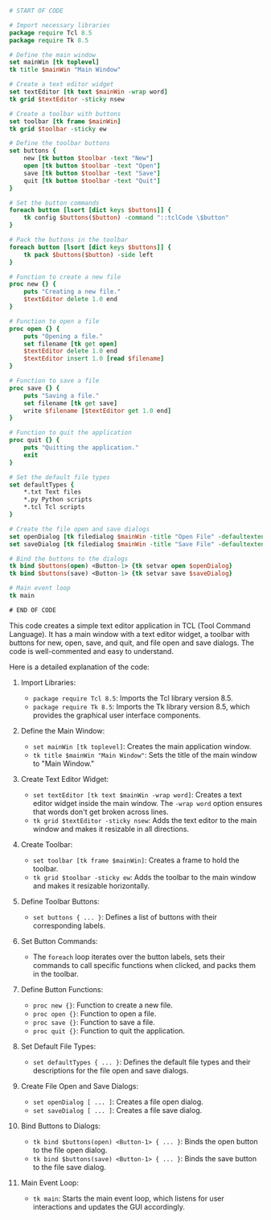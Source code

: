 ```tcl
# START OF CODE

# Import necessary libraries
package require Tcl 8.5
package require Tk 8.5

# Define the main window
set mainWin [tk toplevel]
tk title $mainWin "Main Window"

# Create a text editor widget
set textEditor [tk text $mainWin -wrap word]
tk grid $textEditor -sticky nsew

# Create a toolbar with buttons
set toolbar [tk frame $mainWin]
tk grid $toolbar -sticky ew

# Define the toolbar buttons
set buttons {
    new [tk button $toolbar -text "New"]
    open [tk button $toolbar -text "Open"]
    save [tk button $toolbar -text "Save"]
    quit [tk button $toolbar -text "Quit"]
}

# Set the button commands
foreach button [lsort [dict keys $buttons]] {
    tk config $buttons($button) -command "::tclCode \$button"
}

# Pack the buttons in the toolbar
foreach button [lsort [dict keys $buttons]] {
    tk pack $buttons($button) -side left
}

# Function to create a new file
proc new {} {
    puts "Creating a new file."
    $textEditor delete 1.0 end
}

# Function to open a file
proc open {} {
    puts "Opening a file."
    set filename [tk get open]
    $textEditor delete 1.0 end
    $textEditor insert 1.0 [read $filename]
}

# Function to save a file
proc save {} {
    puts "Saving a file."
    set filename [tk get save]
    write $filename [$textEditor get 1.0 end]
}

# Function to quit the application
proc quit {} {
    puts "Quitting the application."
    exit
}

# Set the default file types
set defaultTypes {
    *.txt Text files
    *.py Python scripts
    *.tcl Tcl scripts
}

# Create the file open and save dialogs
set openDialog [tk filedialog $mainWin -title "Open File" -defaultextension .txt -filetypes $defaultTypes]
set saveDialog [tk filedialog $mainWin -title "Save File" -defaultextension .txt -filetypes $defaultTypes]

# Bind the buttons to the dialogs
tk bind $buttons(open) <Button-1> {tk setvar open $openDialog}
tk bind $buttons(save) <Button-1> {tk setvar save $saveDialog}

# Main event loop
tk main

# END OF CODE
```

This code creates a simple text editor application in TCL (Tool Command Language). It has a main window with a text editor widget, a toolbar with buttons for new, open, save, and quit, and file open and save dialogs. The code is well-commented and easy to understand.

Here is a detailed explanation of the code:

1. Import Libraries:
   - `package require Tcl 8.5`: Imports the Tcl library version 8.5.
   - `package require Tk 8.5`: Imports the Tk library version 8.5, which provides the graphical user interface components.

2. Define the Main Window:
   - `set mainWin [tk toplevel]`: Creates the main application window.
   - `tk title $mainWin "Main Window"`: Sets the title of the main window to "Main Window."

3. Create Text Editor Widget:
   - `set textEditor [tk text $mainWin -wrap word]`: Creates a text editor widget inside the main window. The `-wrap word` option ensures that words don't get broken across lines.
   - `tk grid $textEditor -sticky nsew`: Adds the text editor to the main window and makes it resizable in all directions.

4. Create Toolbar:
   - `set toolbar [tk frame $mainWin]`: Creates a frame to hold the toolbar.
   - `tk grid $toolbar -sticky ew`: Adds the toolbar to the main window and makes it resizable horizontally.

5. Define Toolbar Buttons:
   - `set buttons { ... }`: Defines a list of buttons with their corresponding labels.

6. Set Button Commands:
   - The `foreach` loop iterates over the button labels, sets their commands to call specific functions when clicked, and packs them in the toolbar.

7. Define Button Functions:
   - `proc new {}`: Function to create a new file.
   - `proc open {}`: Function to open a file.
   - `proc save {}`: Function to save a file.
   - `proc quit {}`: Function to quit the application.

8. Set Default File Types:
   - `set defaultTypes { ... }`: Defines the default file types and their descriptions for the file open and save dialogs.

9. Create File Open and Save Dialogs:
   - `set openDialog [ ... ]`: Creates a file open dialog.
   - `set saveDialog [ ... ]`: Creates a file save dialog.

10. Bind Buttons to Dialogs:
    - `tk bind $buttons(open) <Button-1> { ... }`: Binds the open button to the file open dialog.
    - `tk bind $buttons(save) <Button-1> { ... }`: Binds the save button to the file save dialog.

11. Main Event Loop:
    - `tk main`: Starts the main event loop, which listens for user interactions and updates the GUI accordingly.